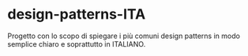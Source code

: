 # design-patterns-ITA
Progetto con lo scopo di spiegare i più comuni design patterns in modo semplice chiaro e soprattutto in ITALIANO.
